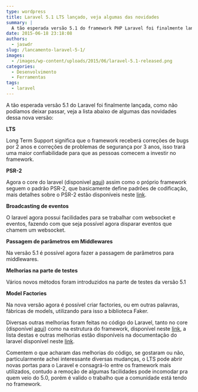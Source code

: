 ```yaml
---
type: wordpress
title: Laravel 5.1 LTS lançado, veja algumas das novidades
summary: |
  A tão esperada versão 5.1 do framework PHP Laravel foi finalmente lançada, confira algumas das novidades
date: 2015-06-18 23:18:08
authors:
  - jaswdr
slug: /lancamento-laravel-5-1/
images:
  - /images/wp-content/uploads/2015/06/laravel-5.1-released.png
categories:
  - Desenvolvimento
  - Ferramentas
tags:
  - laravel
---
```


A tão esperada versão 5.1 do Laravel foi finalmente lançada, como não podíamos deixar passar, veja a lista abaixo de algumas das novidades dessa nova versão:

<strong>LTS</strong>

Long Term Support significa que o framework receberá correções de bugs por 2 anos e correções de problemas de segurança por 3 anos, isso trará uma maior confiabilidade para que as pessoas comecem a investir no framework.

<!--more-->

<strong>PSR-2</strong>

Agora o core do laravel (disponivel <a href="http://bit.ly/1CfPzta" target="_blank">aqui</a>) assim como o próprio framework seguem o padrão PSR-2, que basicamente define padrões de codificação, mais detalhes sobre o PSR-2 estão disponíveis neste <a href="http://bit.ly/1tt0IGF" target="_blank">link</a>.

<strong>Broadcasting de eventos</strong>

O laravel agora possui facilidades para se trabalhar com websocket e eventos, fazendo com que seja possível agora disparar eventos que chamem um websocket.

<strong>Passagem de parâmetros em Middlewares</strong>

Na versão 5.1 é possível agora fazer a passagem de parâmetros para middlewares.

<strong>Melhorias na parte de testes</strong>

Vários novos métodos foram introduzidos na parte de testes da versão 5.1

<strong>Model Factories</strong>

Na nova versão agora é possível criar factories, ou em outras palavras, fábricas de models, utilizando para isso a biblioteca Faker.

Diversas outras melhorias foram feitas no código do Laravel, tanto no core (disponível <a href="http://bit.ly/1CfPzta" target="_blank">aqui</a>) como na estrutura do framework, disponível neste <a href="http://bit.ly/1Gksp5D" target="_blank">link</a>, a lista destas e outras melhorias estão disponíveis na documentação do laravel disponível neste <a href="http://bit.ly/1flg2R7" target="_blank">link</a>.

Comentem o que acharam das melhorias do código, se gostaram ou não, particularmente achei interessante diversas mudanças, o LTS pode abrir novas portas para o Laravel e consagrá-lo entre os framework mais utilizados, contudo a remoção de algumas facilidades pode incomodar pra quem veio do 5.0, porém é valido o trabalho que a comunidade está tendo no framework.